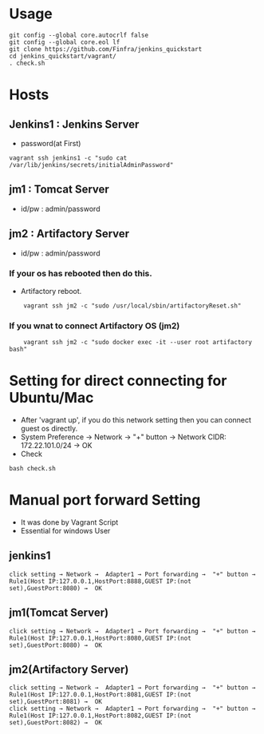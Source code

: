 # Usage
```
git config --global core.autocrlf false
git config --global core.eol lf
git clone https://github.com/Finfra/jenkins_quickstart
cd jenkins_quickstart/vagrant/
. check.sh
```

# Hosts
## Jenkins1 : Jenkins Server
* password(at First)
```
vagrant ssh jenkins1 -c "sudo cat /var/lib/jenkins/secrets/initialAdminPassword"
```

## jm1      : Tomcat Server
* id/pw : admin/password

## jm2      : Artifactory Server
* id/pw : admin/password

### If your os has rebooted then do this.
* Artifactory reboot.
```
    vagrant ssh jm2 -c "sudo /usr/local/sbin/artifactoryReset.sh"
```

### If you wnat to connect Artifactory OS (jm2)
```
    vagrant ssh jm2 -c "sudo docker exec -it --user root artifactory bash"
```


# Setting for direct connecting for Ubuntu/Mac
* After 'vagrant up', if you do this network setting then you can connect guest os directly.
* System Preference →  Network →  "+" button →  Network CIDR: 172.22.101.0/24 →  OK
* Check
```
bash check.sh
```


# Manual port forward Setting
* It was done by Vagrant Script
* Essential for windows User

## jenkins1
    click setting → Network →  Adapter1 → Port forwarding →  "+" button →  Rule1(Host IP:127.0.0.1,HostPort:8888,GUEST IP:(not set),GuestPort:8080) →  OK

## jm1(Tomcat Server)
    click setting → Network →  Adapter1 → Port forwarding →  "+" button →  Rule1(Host IP:127.0.0.1,HostPort:8080,GUEST IP:(not set),GuestPort:8080) →  OK

## jm2(Artifactory Server)
    click setting → Network →  Adapter1 → Port forwarding →  "+" button →  Rule1(Host IP:127.0.0.1,HostPort:8081,GUEST IP:(not set),GuestPort:8081) →  OK
    click setting → Network →  Adapter1 → Port forwarding →  "+" button →  Rule1(Host IP:127.0.0.1,HostPort:8082,GUEST IP:(not set),GuestPort:8082) →  OK
